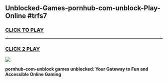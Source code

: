 
## Unblocked-Games-pornhub-com-unblock-Play-Online #trfs7
<h3>
<a href="https://news.freeplayer.one?title=pornhub-com-unblock&ref=3">CLICK TO PLAY</a></h3>
<hr>

<h3>
<a href="https://news.freeplayer.one?title=pornhub-com-unblock&ref=3">CLICK 2 PLAY</a>
  
</h3>

<a href="https://news.freeplayer.one?title=pornhub-com-unblock&ref=3"><img src="https://clearcache.store/games.png"></a>


**pornhub-com-unblock games unblocked: Your Gateway to Fun and Accessible Online Gaming**
